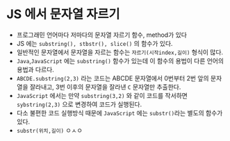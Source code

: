 # JS 에서 문자열 자르기

- 프로그래민 언어마다 저마다의 문자열 자르기 함수, method가 있다
- JS 에는 `substring(), stbstr(), slice()` 의 함수가 있다.
- 일반적인 문자열에서 문자열을 자르는 함수는 `자르기(시작index,길이)` 형식이 많다.
- `Java`,`JavaScript` 에는 `substring()` 함수가 있는데 이 함수의 용법이 다른 언어의 용법과 다르다.
- `ABCDE.substring(2,3)` 라는 코드는 ABCDE 문자열에서 0번부터 2번 앞의 문자열을 잘라내고, 3번 이후의 문자열을 잘라낸 `C` 문자열만 추출한다.
- `JavaScript` 에서는 만약 `substring(3,2)` 와 같이 코드를 작서하면 `sybstring(2,3)` 으로 변경하여 코드가 실행된다.
- 다소 불편한 코드 실행방식 때문에 `JavaScript` 에는 `substr()`라는 별도의 함수가 있다.
- `substr(위치,길이)` ㅇㅅㅇ
